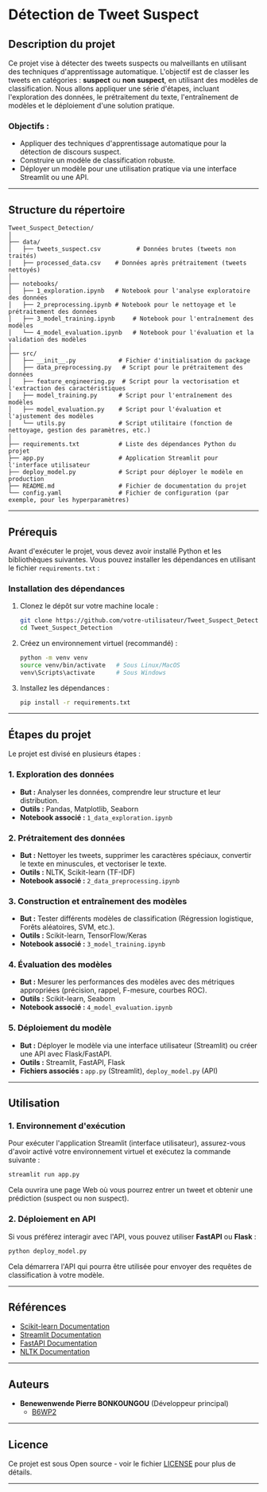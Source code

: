 # Détection de Tweet Suspect

## Description du projet

Ce projet vise à détecter des tweets suspects ou malveillants en utilisant des techniques d'apprentissage automatique. L'objectif est de classer les tweets en catégories : **suspect** ou **non suspect**, en utilisant des modèles de classification. Nous allons appliquer une série d'étapes, incluant l'exploration des données, le prétraitement du texte, l'entraînement de modèles et le déploiement d'une solution pratique.

### Objectifs :
- Appliquer des techniques d'apprentissage automatique pour la détection de discours suspect.
- Construire un modèle de classification robuste.
- Déployer un modèle pour une utilisation pratique via une interface Streamlit ou une API.

---

## Structure du répertoire

```
Tweet_Suspect_Detection/
│
├── data/
│   ├── tweets_suspect.csv          # Données brutes (tweets non traités)
│   ├── processed_data.csv    # Données après prétraitement (tweets nettoyés)
│
├── notebooks/
│   ├── 1_exploration.ipynb   # Notebook pour l'analyse exploratoire des données
│   ├── 2_preprocessing.ipynb # Notebook pour le nettoyage et le prétraitement des données
│   ├── 3_model_training.ipynb     # Notebook pour l'entraînement des modèles
│   └── 4_model_evaluation.ipynb   # Notebook pour l'évaluation et la validation des modèles
│
├── src/
│   ├── __init__.py            # Fichier d'initialisation du package
│   ├── data_preprocessing.py   # Script pour le prétraitement des données
│   ├── feature_engineering.py  # Script pour la vectorisation et l'extraction des caractéristiques
│   ├── model_training.py      # Script pour l'entraînement des modèles
│   ├── model_evaluation.py    # Script pour l'évaluation et l'ajustement des modèles
│   └── utils.py               # Script utilitaire (fonction de nettoyage, gestion des paramètres, etc.)
│
├── requirements.txt           # Liste des dépendances Python du projet
├── app.py                     # Application Streamlit pour l'interface utilisateur
├── deploy_model.py            # Script pour déployer le modèle en production
├── README.md                  # Fichier de documentation du projet
└── config.yaml                # Fichier de configuration (par exemple, pour les hyperparamètres)
```

---

## Prérequis

Avant d'exécuter le projet, vous devez avoir installé Python et les bibliothèques suivantes. Vous pouvez installer les dépendances en utilisant le fichier `requirements.txt` :

### Installation des dépendances

1. Clonez le dépôt sur votre machine locale :
   ```bash
   git clone https://github.com/votre-utilisateur/Tweet_Suspect_Detection.git
   cd Tweet_Suspect_Detection
   ```

2. Créez un environnement virtuel (recommandé) :
   ```bash
   python -m venv venv
   source venv/bin/activate   # Sous Linux/MacOS
   venv\Scripts\activate      # Sous Windows
   ```

3. Installez les dépendances :
   ```bash
   pip install -r requirements.txt
   ```

---

## Étapes du projet

Le projet est divisé en plusieurs étapes :

### 1. Exploration des données
- **But :** Analyser les données, comprendre leur structure et leur distribution.
- **Outils :** Pandas, Matplotlib, Seaborn
- **Notebook associé :** `1_data_exploration.ipynb`

### 2. Prétraitement des données
- **But :** Nettoyer les tweets, supprimer les caractères spéciaux, convertir le texte en minuscules, et vectoriser le texte.
- **Outils :** NLTK, Scikit-learn (TF-IDF)
- **Notebook associé :** `2_data_preprocessing.ipynb`

### 3. Construction et entraînement des modèles
- **But :** Tester différents modèles de classification (Régression logistique, Forêts aléatoires, SVM, etc.).
- **Outils :** Scikit-learn, TensorFlow/Keras
- **Notebook associé :** `3_model_training.ipynb`

### 4. Évaluation des modèles
- **But :** Mesurer les performances des modèles avec des métriques appropriées (précision, rappel, F-mesure, courbes ROC).
- **Outils :** Scikit-learn, Seaborn
- **Notebook associé :** `4_model_evaluation.ipynb`

### 5. Déploiement du modèle
- **But :** Déployer le modèle via une interface utilisateur (Streamlit) ou créer une API avec Flask/FastAPI.
- **Outils :** Streamlit, FastAPI, Flask
- **Fichiers associés :** `app.py` (Streamlit), `deploy_model.py` (API)

---

## Utilisation

### 1. Environnement d'exécution
Pour exécuter l'application Streamlit (interface utilisateur), assurez-vous d'avoir activé votre environnement virtuel et exécutez la commande suivante :

```bash
streamlit run app.py
```

Cela ouvrira une page Web où vous pourrez entrer un tweet et obtenir une prédiction (suspect ou non suspect).

### 2. Déploiement en API
Si vous préférez interagir avec l'API, vous pouvez utiliser **FastAPI** ou **Flask** :

```bash
python deploy_model.py
```

Cela démarrera l'API qui pourra être utilisée pour envoyer des requêtes de classification à votre modèle.

---

## Références

- [Scikit-learn Documentation](https://scikit-learn.org/stable/documentation.html)
- [Streamlit Documentation](https://streamlit.io/docs)
- [FastAPI Documentation](https://fastapi.tiangolo.com/)
- [NLTK Documentation](https://www.nltk.org/)

---

## Auteurs

- **Benewenwende Pierre BONKOUNGOU** (Développeur principal)
  - [B6WP2](https://github.com/VirtuelsDev/Tweet_Suspect_Detection.git)

---

## Licence

Ce projet est sous Open source - voir le fichier [LICENSE](LICENSE) pour plus de détails.

---